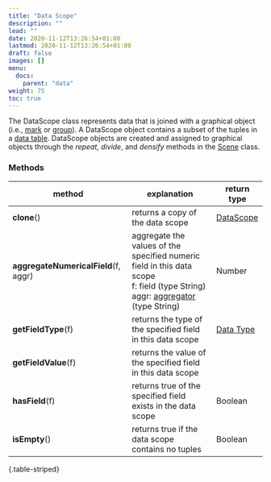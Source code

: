 ```yaml
---
title: "Data Scope"
description: ""
lead: ""
date: 2020-11-12T13:26:54+01:00
lastmod: 2020-11-12T13:26:54+01:00
draft: false
images: []
menu:
  docs:
    parent: "data"
weight: 75
toc: true
---
```


The DataScope class represents data that is joined with a graphical object (i.e., [mark](../../marks/mark/) or [group](../../group/group/)). A DataScope object contains a subset of the tuples in a [data table](../data/datatable/). DataScope objects are created and assigned to graphical objects through the _repeat_, _divide_, and _densify_ methods in the [Scene](../../group/Scene/) class.

### Methods
| method |  explanation   | return type |
| --- | --- | --- |
|**clone**() | returns a copy of the data scope | [DataScope](../data/datascope/) | 
|**aggregateNumericalField**(f, aggr) | aggregate the values of the specified numeric field in this data scope<br>f: field (type String)<br>aggr: [aggregator](../../global/constants/#aggregator) (type String) | Number |
|**getFieldType**(f) | returns the type of the specified field in this data scope | [Data Type](../../global/constants/#data-type) | 
|**getFieldValue**(f) | returns the value of the specified field in this data scope | | 
| **hasField**(f) | returns true of the specified field exists in the data scope | Boolean |
|**isEmpty**() | returns true if the data scope contains no tuples | Boolean | 
{.table-striped}